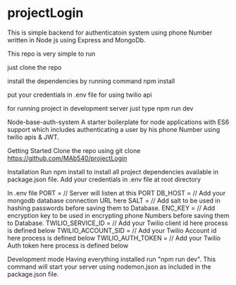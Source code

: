 # projectLogin

This is simple backend for authenticatoin system using phone Number written in Node js using Express and MongoDb.



This repo is very simple to run 

just clone the repo 

install the dependencies by running command npm install

put your credentials in .env file for using twilio api

for running project in development server just type npm run dev 

Node-base-auth-system
A starter boilerplate for node applications with ES6 support which includes  authenticating a user by his phone Number using twilio apis & JWT.

Getting Started
Clone the repo using
git clone https://github.com/MAb540/projectLogin


Installation
Run npm install to install all project dependencies available in package.json file.
Add your credentials in .env file at root directory

In .env file 
PORT =         // Server will listen at this PORT
DB_HOST =     // Add your mongodb database connection URL here
SALT =       // Add salt  to be used in hashing passwords before saving them to Database.
ENC_KEY =   // Add encryption key to be used in encrypting phone Numbers before saving them to Database.
TWILIO_SERVICE_ID =    // Add your Twilio client id here process is defined below
TWILIO_ACCOUNT_SID =  // Add your Twilio Account id here process is defined below
TWILIO_AUTH_TOKEN =  // Add your Twilio Auth token here process is defined below
   
  

Development mode
Having everything installed run "npm run dev". This command will start your server using nodemon.json as included in the package.json file.
